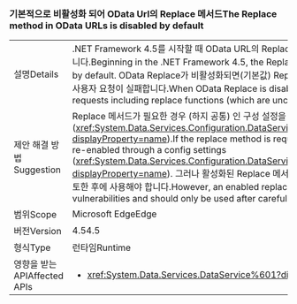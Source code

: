 ### <a name="the-replace-method-in-odata-urls-is-disabled-by-default"></a><span data-ttu-id="45d6d-101">기본적으로 비활성화 되어 OData Url의 Replace 메서드</span><span class="sxs-lookup"><span data-stu-id="45d6d-101">The Replace method in OData URLs is disabled by default</span></span>

|   |   |
|---|---|
|<span data-ttu-id="45d6d-102">설명</span><span class="sxs-lookup"><span data-stu-id="45d6d-102">Details</span></span>|<span data-ttu-id="45d6d-103">.NET Framework 4.5를 시작할 때 OData URL의 Replace 메서드는 기본적으로 비활성화되어 있습니다.</span><span class="sxs-lookup"><span data-stu-id="45d6d-103">Beginning in the .NET Framework 4.5, the Replace method in OData URLs is disabled by default.</span></span> <span data-ttu-id="45d6d-104">OData Replace가 비활성화되면(기본값) Replace 기능(일반적이지 않음)을 포함한 모든 사용자 요청이 실패합니다.</span><span class="sxs-lookup"><span data-stu-id="45d6d-104">When OData Replace is disabled (now by default), any user requests including replace functions (which are uncommon) will fail.</span></span>|
|<span data-ttu-id="45d6d-105">제안 해결 방법</span><span class="sxs-lookup"><span data-stu-id="45d6d-105">Suggestion</span></span>|<span data-ttu-id="45d6d-106">Replace 메서드가 필요한 경우 (하지 공통) 인 구성 설정을 통해 다시 설정할 수 있습니다 (<xref:System.Data.Services.Configuration.DataServicesFeaturesSection.ReplaceFunction?displayProperty=name>).</span><span class="sxs-lookup"><span data-stu-id="45d6d-106">If the replace method is required (which is uncommon), it can be re-enabled through a config settings (<xref:System.Data.Services.Configuration.DataServicesFeaturesSection.ReplaceFunction?displayProperty=name>).</span></span> <span data-ttu-id="45d6d-107">그러나 활성화된 Replace 메서드는 보안 취약점을 열 수 있어 신중하게 검토한 후에 사용해야 합니다.</span><span class="sxs-lookup"><span data-stu-id="45d6d-107">However, an enabled replace method can open security vulnerabilities and should only be used after careful review.</span></span>|
|<span data-ttu-id="45d6d-108">범위</span><span class="sxs-lookup"><span data-stu-id="45d6d-108">Scope</span></span>|<span data-ttu-id="45d6d-109">Microsoft Edge</span><span class="sxs-lookup"><span data-stu-id="45d6d-109">Edge</span></span>|
|<span data-ttu-id="45d6d-110">버전</span><span class="sxs-lookup"><span data-stu-id="45d6d-110">Version</span></span>|<span data-ttu-id="45d6d-111">4.5</span><span class="sxs-lookup"><span data-stu-id="45d6d-111">4.5</span></span>|
|<span data-ttu-id="45d6d-112">형식</span><span class="sxs-lookup"><span data-stu-id="45d6d-112">Type</span></span>|<span data-ttu-id="45d6d-113">런타임</span><span class="sxs-lookup"><span data-stu-id="45d6d-113">Runtime</span></span>|
|<span data-ttu-id="45d6d-114">영향을 받는 API</span><span class="sxs-lookup"><span data-stu-id="45d6d-114">Affected APIs</span></span>|<ul><li><xref:System.Data.Services.DataService%601?displayProperty=nameWithType></li></ul>|

